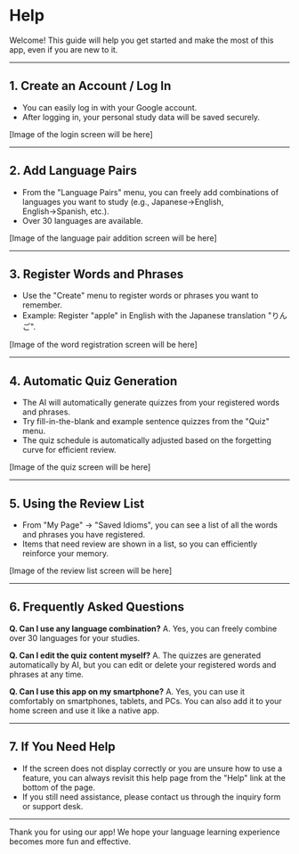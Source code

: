 # Help

Welcome! This guide will help you get started and make the most of this app, even if you are new to it.

---

## 1. Create an Account / Log In

- You can easily log in with your Google account.
- After logging in, your personal study data will be saved securely.

[Image of the login screen will be here]

---

## 2. Add Language Pairs

- From the "Language Pairs" menu, you can freely add combinations of languages you want to study (e.g., Japanese→English, English→Spanish, etc.).
- Over 30 languages are available.

[Image of the language pair addition screen will be here]

---

## 3. Register Words and Phrases

- Use the "Create" menu to register words or phrases you want to remember.
- Example: Register "apple" in English with the Japanese translation "りんご".

[Image of the word registration screen will be here]

---

## 4. Automatic Quiz Generation

- The AI will automatically generate quizzes from your registered words and phrases.
- Try fill-in-the-blank and example sentence quizzes from the "Quiz" menu.
- The quiz schedule is automatically adjusted based on the forgetting curve for efficient review.

[Image of the quiz screen will be here]

---

## 5. Using the Review List

- From "My Page" → "Saved Idioms", you can see a list of all the words and phrases you have registered.
- Items that need review are shown in a list, so you can efficiently reinforce your memory.

[Image of the review list screen will be here]

---

## 6. Frequently Asked Questions

**Q. Can I use any language combination?**
A. Yes, you can freely combine over 30 languages for your studies.

**Q. Can I edit the quiz content myself?**
A. The quizzes are generated automatically by AI, but you can edit or delete your registered words and phrases at any time.

**Q. Can I use this app on my smartphone?**
A. Yes, you can use it comfortably on smartphones, tablets, and PCs. You can also add it to your home screen and use it like a native app.

---

## 7. If You Need Help

- If the screen does not display correctly or you are unsure how to use a feature, you can always revisit this help page from the "Help" link at the bottom of the page.
- If you still need assistance, please contact us through the inquiry form or support desk.

---

Thank you for using our app!
We hope your language learning experience becomes more fun and effective.

